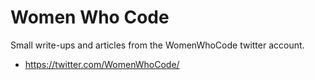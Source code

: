 # Women Who Code

Small write-ups and articles from the WomenWhoCode twitter account.


- https://twitter.com/WomenWhoCode/
